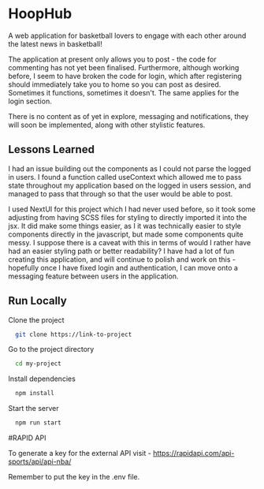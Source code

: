 # HoopHub

A web application for basketball lovers to engage with each other around the latest news in basketball!

The application at present only allows you to post - the code for commenting has not yet been finalised. Furthermore, although working before, I seem to have broken the code for login, which after registering should immediately take you to home so you can post as desired. Sometimes it functions, sometimes it doesn't. The same applies for the login section.

There is no content as of yet in explore, messaging and notifications, they will soon be implemented, along with other stylistic features.

## Lessons Learned

I had an issue building out the components as I could not parse the logged in users. I found a function called useContext which allowed me to pass state throughout my application based on the logged in users session, and managed to pass that through so that the user would be able to post.

I used NextUI for this project which I had never used before, so it took some adjusting from having SCSS files for styling to directly imported it into the jsx. It did make some things easier, as I it was technically easier to style components directly in the javascript, but made some components quite messy. I suppose there is a caveat with this in terms of would I rather have had an easier styling path or better readability? I have had a lot of fun creating this application, and will continue to polish and work on this - hopefully once I have fixed login and authentication, I can move onto a messaging feature between users in the application.

## Run Locally

Clone the project

```bash
  git clone https://link-to-project
```

Go to the project directory

```bash
  cd my-project
```

Install dependencies

```bash
  npm install
```

Start the server

```bash
  npm run start
```

#RAPID API

To generate a key for the external API visit - https://rapidapi.com/api-sports/api/api-nba/

Remember to put the key in the .env file.
